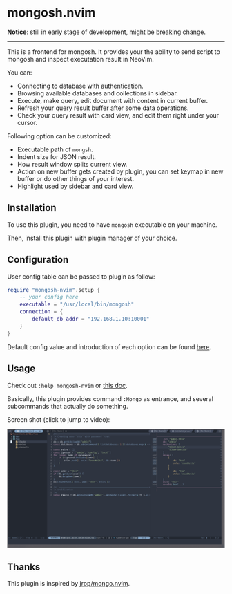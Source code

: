 # mongosh.nvim

<b>Notice</b>: still in early stage of development, might be breaking change.

---

This is a frontend for mongosh. It provides your the ability to send script to
mongosh and inspect executation result in NeoVim.

You can:

- Connecting to database with authentication.
- Browsing available databases and collections in sidebar.
- Execute, make query, edit document with content in current buffer.
- Refresh your query result buffer after some data operations.
- Check your query result with card view, and edit them right under your cursor.

Following option can be customized:

- Executable path of `mongsh`.
- Indent size for JSON result.
- How result window splits current view.
- Action on new buffer gets created by plugin, you can set keymap in new buffer
or do other things of your interest.
- Highlight used by sidebar and card view.

## Installation

To use this plugin, you need to have `mongosh` executable on your machine.

Then, install this plugin with plugin manager of your choice.

## Configuration

User config table can be passed to plugin as follow:

```lua
require "mongosh-nvim".setup {
    -- your config here
    executable = "/usr/local/bin/mongosh"
    connection = {
        default_db_addr = "192.168.1.10:10001"
    }
}
```

Default config value and introduction of each option can be found [here](https://github.com/SirZenith/mongosh.nvim/blob/main/lua/mongosh-nvim/config.lua).

## Usage

Check out `:help mongosh-nvim` or [this doc](./doc/mongosh-nvim.md).

Basically, this plugin provides command `:Mongo` as entrance, and several
subcommands that actually do something.

Screen shot (click to jump to video):

[![screen shot](./img/screen_shot.png)](https://youtu.be/mKPvMBQuZy4 )

## Thanks

This plugin is inspired by [jrop/mongo.nvim](https://github.com/jrop/mongo.nvim).

